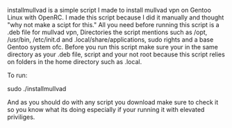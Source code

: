 installmullvad is a simple script I made to install mullvad vpn on Gentoo Linux with OpenRC.
I made this script because I did it manually and thought "why not make a scipt for this."
All you need before running this script is a .deb file for mullvad vpn, Directories the script mentions
such as /opt, /usr/bin, /etc/init.d and .local/share/applications, sudo rights and a base Gentoo system ofc.
Before you run this script make sure your in the same directory as your .deb file, script and your not root
because this script relies on folders in the home directory such as .local.

To run:

sudo ./installmullvad

And as you should do with any script you download make sure to check it so you know what its doing especially if your running it with elevated priviliges.
